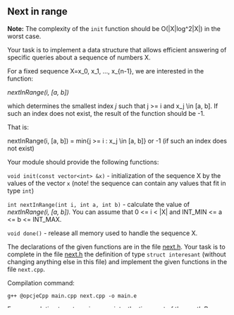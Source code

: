 Next in range
-----------------

**Note:** The complexity of the `init` function should be O(|X|log^2|X|) in the worst case.

Your task is to implement a data structure that allows efficient answering of specific queries about a sequence of numbers X.

For a fixed sequence X=x_0, x_1, ..., x_{n-1}, we are interested in the function:

_nextInRange(i, [a, b])_

which determines the smallest index _j_ such that j >= i and x_j \in [a, b]. If such an index does not exist, the result of the function should be -1.

That is:

nextInRange(i, [a, b]) = min{j >= i : x_j \in [a, b]} or -1 (if such an index does not exist)

Your module should provide the following functions:

`void init(const vector<int> &x)` - initialization of the sequence X by the values of the vector `x` (note! the sequence can contain any values that fit in type `int`)

`int nextInRange(int i, int a, int b)` - calculate the value of _nextInRange(i, [a, b])._ You can assume that 0 <= i < |X| and INT_MIN <= a <= b <= INT_MAX.

`void done()` - release all memory used to handle the sequence X.

The declarations of the given functions are in the file [next.h](https://github.com/Andreluss/Algos-in-C/blob/main/next-in-range/attachments/next.h). Your task is to complete in the file [next.h](https://github.com/Andreluss/Algos-in-C/blob/main/next-in-range/attachments/next.h) the definition of type `struct interesant` (without changing anything else in this file) and implement the given functions in the file `next.cpp`.

Compilation command:

`g++ @opcjeCpp main.cpp next.cpp -o main.e`

For your solution to get maximum points, the time cost of the _nextInRange_ function must be O(log|X|). If the time cost of this function will be O(log^2|X|), you can get 4 points.

Your solution will also be run using the `valgrind` tool, which allows you to check, among other things, whether the program had any memory leaks. In case of detection of memory leaks using command:

`valgrind --tool=memcheck --leak-check=yes ./main.e`

you may lose from 1 to 2 points for task.

**Attachment:**
[```opcjeCpp```](https://github.com/Andreluss/Algos-in-C/blob/main/next-in-range/attachments/opcjeCpp)
[```next.h```](https://github.com/Andreluss/Algos-in-C/blob/main/next-in-range/attachments/next.h)

